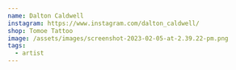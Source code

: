 ```yaml
---
name: Dalton Caldwell
instagram: https://www.instagram.com/dalton_caldwell/
shop: Tomoe Tattoo
image: /assets/images/screenshot-2023-02-05-at-2.39.22-pm.png
tags:
  - artist
---
```

